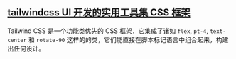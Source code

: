 ##  <a href="https://www.tailwindcss.cn">tailwindcss UI 开发的实用工具集 CSS 框架</a>

Tailwind CSS 是一个功能类优先的 CSS 框架，它集成了诸如 `flex`, `pt-4`, `text-center` 和 `rotate-90` 这样的的类，它们能直接在脚本标记语言中组合起来，构建出任何设计。



